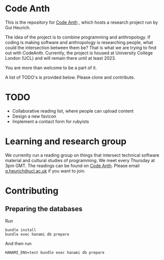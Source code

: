 # Code Anth

This is the repository for [Code Anth](https://code-anth.herokuapp.com) , which hosts a research project run by Gui Heurich.

The idea of the project is to combine programming and anthropology. If coding is making software and anthropology is researching people, what could the intersection between them be?
That is what we are trying to find out with CodeAnth. Currently, the project is housed at University College London (UCL) and will remain there until at least 2023. 

You are more than welcome to be a part of it.

A list of TODO's is provided below. Please clone and contribute.

# TODO

- Collaborative reading list, where people can upload content
- Design a new favicon
- Implement a contact form for rubyists

# Learning and research group

We currenlty run a reading group on things that intersect technical software material and cultural studies of programming.
We meet every Thursday at 3pm GMT. The readings can be found on [Code Anth](https://code-anth.herokuapp.com).
Please email g.heurich@ucl.ac.uk if you want to join. 

# Contributing

## Preparing the databases

Run
```
bundle install
bundle exec hanami db prepare
```

And then run
```
HANAMI_ENV=test bundle exec hanami db prepare
```
